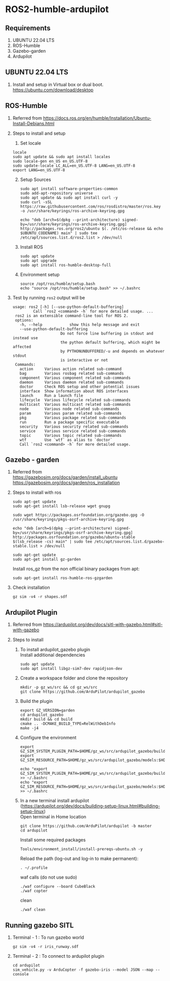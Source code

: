 # ROS2-humble-ardupilot

## Requirements

   1. UBUNTU 22.04 LTS
   2. ROS-Humble
   3. Gazebo-garden
   4. Ardupilot

## UBUNTU 22.04 LTS

   1. Install and setup in Virtual box or dual boot. <br>
   https://ubuntu.com/download/desktop

## ROS-Humble

   1. Referred from https://docs.ros.org/en/humble/Installation/Ubuntu-Install-Debians.html
   
   2. Steps to install and setup
      1. Set locale
        ```
        locale
        sudo apt update && sudo apt install locales
        sudo locale-gen en_US en_US.UTF-8
        sudo update-locale LC_ALL=en_US.UTF-8 LANG=en_US.UTF-8
        export LANG=en_US.UTF-8
        ```
      2. Setup Sources
         ```
         sudo apt install software-properties-common
         sudo add-apt-repository universe
         sudo apt update && sudo apt install curl -y
         sudo curl -sSL https://raw.githubusercontent.com/ros/rosdistro/master/ros.key -o /usr/share/keyrings/ros-archive-keyring.gpg
         ```
         ```
         echo "deb [arch=$(dpkg --print-architecture) signed-by=/usr/share/keyrings/ros-archive-keyring.gpg] http://packages.ros.org/ros2/ubuntu $(. /etc/os-release && echo $UBUNTU_CODENAME) main" | sudo tee /etc/apt/sources.list.d/ros2.list > /dev/null
         ```
      3. Install ROS
         ```
         sudo apt update
         sudo apt upgrade
         sudo apt install ros-humble-desktop-full
         ```
      4. Environment setup
         ```
         source /opt/ros/humble/setup.bash
         echo "source /opt/ros/humble/setup.bash" >> ~/.bashrc
         ```
   3. Test by running ```ros2```
      output will be
      ```
      usage: ros2 [-h] [--use-python-default-buffering]
               Call `ros2 <command> -h` for more detailed usage. ...
       ros2 is an extensible command-line tool for ROS 2.
       options:
         -h, --help            show this help message and exit
         --use-python-default-buffering
                           Do not force line buffering in stdout and instead use
                           the python default buffering, which might be affected
                           by PYTHONUNBUFFERED/-u and depends on whatever stdout
                           is interactive or not
       Commands:
         action     Various action related sub-command
         bag        Various rosbag related sub-commands    
         component  Various component related sub-commands    
         daemon     Various daemon related sub-commands    
         doctor     Check ROS setup and other potential issues    
         interface  Show information about ROS interfaces    
         launch     Run a launch file    
         lifecycle  Various lifecycle related sub-commands    
         multicast  Various multicast related sub-commands    
         node       Various node related sub-commands    
         param      Various param related sub-commands    
         pkg        Various package related sub-commands    
         run        Run a package specific executable    
         security   Various security related sub-commands    
         service    Various service related sub-commands    
         topic      Various topic related sub-commands    
         wtf        Use `wtf` as alias to `doctor`        
         Call `ros2 <command> -h` for more detailed usage.
      ```

## Gazebo - garden

   1. Referred from <br>
      https://gazebosim.org/docs/garden/install_ubuntu  <br>
      https://gazebosim.org/docs/garden/ros_installation
   
   2. Steps to install with ros
      ```
      sudo apt-get update
      sudo apt-get install lsb-release wget gnupg
      ```
      ```
      sudo wget https://packages.osrfoundation.org/gazebo.gpg -O /usr/share/keyrings/pkgs-osrf-archive-keyring.gpg
      ```
      ```
      echo "deb [arch=$(dpkg --print-architecture) signed-by=/usr/share/keyrings/pkgs-osrf-archive-keyring.gpg] http://packages.osrfoundation.org/gazebo/ubuntu-stable $(lsb_release -cs) main" | sudo tee /etc/apt/sources.list.d/gazebo-stable.list > /dev/null
      ```
      ```
      sudo apt-get update
      sudo apt-get install gz-garden
      ```
      Install ros_gz from the non official binary packages from apt:
      ```
      sudo apt-get install ros-humble-ros-gzgarden
      ```
   3. Check installation
      ```
      gz sim -v4 -r shapes.sdf
      ```

## Ardupilot Plugin
   
   1. Referred from https://ardupilot.org/dev/docs/sitl-with-gazebo.html#sitl-with-gazebo
   
   2. Steps to install
      1. To install ardupilot_gazebo plugin <br>
         Install additional dependencies
         ```
         sudo apt update
         sudo apt install libgz-sim7-dev rapidjson-dev
         ```
      2. Create a workspace folder and clone the repository
         ```
         mkdir -p gz_ws/src && cd gz_ws/src
         git clone https://github.com/ArduPilot/ardupilot_gazebo
         ```
      3. Build the plugin
         ```
         export GZ_VERSION=garden
         cd ardupilot_gazebo
         mkdir build && cd build
         cmake .. -DCMAKE_BUILD_TYPE=RelWithDebInfo
         make -j4
         ```
      4. Configure the environment
         ```
         export GZ_SIM_SYSTEM_PLUGIN_PATH=$HOME/gz_ws/src/ardupilot_gazebo/build:$GZ_SIM_SYSTEM_PLUGIN_PATH
         export GZ_SIM_RESOURCE_PATH=$HOME/gz_ws/src/ardupilot_gazebo/models:$HOME/gz_ws/src/ardupilot_gazebo/worlds:$GZ_SIM_RESOURCE_PATH
         ```
         ```
         echo "export GZ_SIM_SYSTEM_PLUGIN_PATH=$HOME/gz_ws/src/ardupilot_gazebo/build:$GZ_SIM_SYSTEM_PLUGIN_PATH" >> ~/.bashrc
         echo "export GZ_SIM_RESOURCE_PATH=$HOME/gz_ws/src/ardupilot_gazebo/models:$HOME/gz_ws/src/ardupilot_gazebo/worlds:$GZ_SIM_RESOURCE_PATH" >> ~/.bashrc
         ```
   
      5. In a new terminal install ardupilot (https://ardupilot.org/dev/docs/building-setup-linux.html#building-setup-linux)<br>
         Open terminal in Home location
         ```
         git clone https://github.com/ArduPilot/ardupilot -b master
         cd ardupilot
         ```
         Install some required packages
         ```
         Tools/environment_install/install-prereqs-ubuntu.sh -y
         ```
         Reload the path (log-out and log-in to make permanent):
         ```
         . ~/.profile
         ```
         waf calls (do not use sudo)
         ```
         ./waf configure --board CubeBlack
         ./waf copter
         ```
         clean
         ```
         ./waf clean
         ```

## Running gazebo SITL

   1. Terminal - 1 : To run gazebo world
      ```
      gz sim -v4 -r iris_runway.sdf
      ```
   2. Terminal - 2 : To connect to ardupilot plugin
      ```
      cd ardupilot
      sim_vehicle.py -v ArduCopter -f gazebo-iris --model JSON --map --console
      ```
